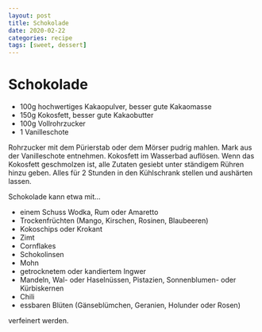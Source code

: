 ```yaml
---
layout: post
title: Schokolade
date: 2020-02-22
categories: recipe
tags: [sweet, dessert]
---
```

# Schokolade

- 100g hochwertiges Kakaopulver, besser gute Kakaomasse
- 150g Kokosfett, besser gute Kakaobutter
- 100g Vollrohrzucker
- 1 Vanilleschote

Rohrzucker mit dem Pürierstab oder dem Mörser pudrig mahlen.
Mark aus der Vanilleschote entnehmen.
Kokosfett im Wasserbad auflösen.
Wenn das Kokosfett geschmolzen ist, alle Zutaten gesiebt unter ständigem Rühren hinzu geben.
Alles für 2 Stunden in den Kühlschrank stellen und aushärten lassen.

Schokolade kann etwa mit...

- einem Schuss Wodka, Rum oder Amaretto
- Trockenfrüchten (Mango, Kirschen, Rosinen, Blaubeeren)
- Kokoschips oder Krokant
- Zimt
- Cornflakes
- Schokolinsen
- Mohn
- getrocknetem oder kandiertem Ingwer
- Mandeln, Wal- oder Haselnüssen, Pistazien, Sonnenblumen- oder Kürbiskernen
- Chili
- essbaren Blüten (Gänseblümchen, Geranien, Holunder oder Rosen)

verfeinert werden.
